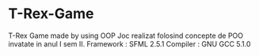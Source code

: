 # T-Rex-Game
T-Rex Game made by using OOP
Joc realizat folosind concepte de POO invatate in anul I sem II.
Framework : SFML 2.5.1
Compiler : GNU GCC 5.1.0
